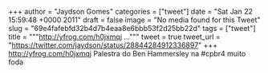 
+++
author = "Jaydson Gomes"
categories = ["tweet"]
date = "Sat Jan 22 15:59:48 +0000 2011"
draft = false
image = "No media found for this Tweet"
slug = "69e4fafebfd32b4d7b4eaa8e6bbb53f2d25bb22d"
tags = ["tweet"]
title = """http://yfrog.com/h0jxmqj ..."""
tweet = true
tweet_url = "https://twitter.com/jaydson/status/28844284912336897"
+++
http://yfrog.com/h0jxmqj Palestra do Ben Hammersley na #cpbr4 muito foda
